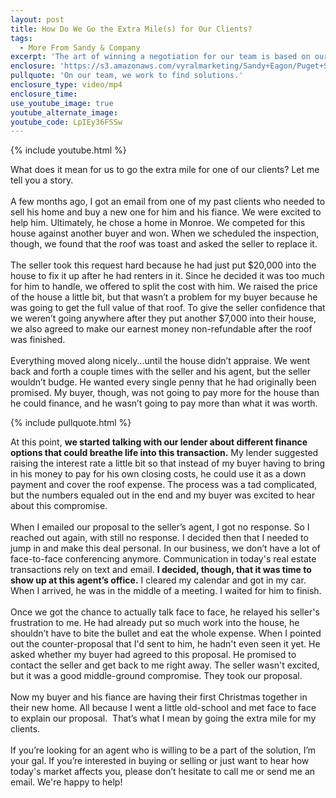 ```yaml
---
layout: post
title: How Do We Go the Extra Mile(s) for Our Clients?
tags:
  - More From Sandy & Company 
excerpt: 'The art of winning a negotiation for our team is based on our ability to find a solution to any problem. To show you what I mean, I have a quick story to tell you.'
enclosure: 'https://s3.amazonaws.com/vyralmarketing/Sandy+Eagon/Puget+Sound+Real+Estate+Agent-+How+we+go+the+extra+mile%2528s%2529+for+our+clients.mp4'
pullquote: 'On our team, we work to find solutions.'
enclosure_type: video/mp4
enclosure_time:
use_youtube_image: true
youtube_alternate_image:
youtube_code: LpIEy36FSSw
---
```



{% include youtube.html %}

What does it mean for us to go the extra mile for one of our clients? Let me tell you a story.
<br>
<br>A few months ago, I got an email from one of my past clients who needed to sell his home and buy a new one for him and his fiance. We were excited to help him. Ultimately, he chose a home in Monroe. We competed for this house against another buyer and won. When we scheduled the inspection, though, we found that the roof was toast and asked the seller to replace it.
<br>
<br>The seller took this request hard because he had just put $20,000 into the house to fix it up after he had renters in it. Since he decided it was too much for him to handle, we offered to split the cost with him. We raised the price of the house a little bit, but that wasn’t a problem for my buyer because he was going to get the full value of that roof. To give the seller confidence that we weren’t going anywhere after they put another $7,000 into their house, we also agreed to make our earnest money non-refundable after the roof was finished.
<br>
<br>Everything moved along nicely...until the house didn’t appraise. We went back and forth a couple times with the seller and his agent, but the seller wouldn’t budge. He wanted every single penny that he had originally been promised. My buyer, though, was not going to pay more for the house than he could finance, and he wasn’t going to pay more than what it was worth.

{% include pullquote.html %}

At this point, **we started talking with our lender about different finance options that could breathe life into this transaction.** My lender suggested raising the interest rate a little bit so that instead of my buyer having to bring in his money to pay for his own closing costs, he could use it as a down payment and cover the roof expense. The process was a tad complicated, but the numbers equaled out in the end and my buyer was excited to hear about this compromise.
<br>
<br>When I emailed our proposal to the seller’s agent, I got no response. So I reached out again, with still no response. I decided then that I needed to jump in and make this deal personal. In our business, we don’t have a lot of face-to-face conferencing anymore. Communication in today's real estate transactions rely on text and email. **I decided, though, that it was time to show up at this agent’s office.** I cleared my calendar and got in my car. When I arrived, he was in the middle of a meeting. I waited for him to finish.
<br>
<br>Once we got the chance to actually talk face to face, he relayed his seller's frustration to me. He had already put so much work into the house, he shouldn’t have to bite the bullet and eat the whole expense. When I pointed out the counter-proposal that I'd sent to him, he hadn't even seen it yet. He asked whether my buyer had agreed to this proposal. He promised to contact the seller and get back to me right away. The seller wasn't excited, but it was a good middle-ground compromise. They took our proposal.
<br>
<br>Now my buyer and his fiance are having their first Christmas together in their new home. All because I went a little old-school and met face to face to explain our proposal.&nbsp; That’s what I mean by going the extra mile for my clients.
<br>
<br>If you’re looking for an agent who is willing to be a part of the solution, I’m your gal. If you’re interested in buying or selling or just want to hear how today's market affects you, please don’t hesitate to call me or send me an email. We're happy to help!